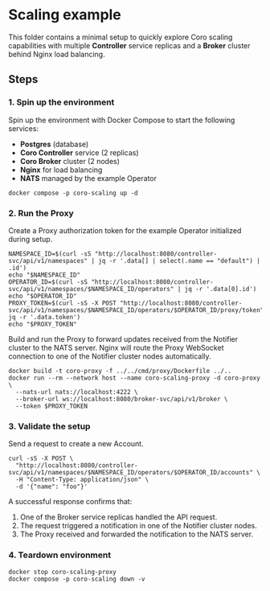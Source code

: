 # Scaling example

This folder contains a minimal setup to quickly explore Coro scaling capabilities with multiple **Controller** service
replicas and a **Broker** cluster behind Nginx load balancing.

## Steps

### 1. Spin up the environment

Spin up the environment with Docker Compose to start the following services:

- **Postgres** (database)
- **Coro Controller** service (2 replicas)
- **Coro Broker** cluster (2 nodes)
- **Nginx** for load balancing
- **NATS** managed by the example Operator

```shell
docker compose -p coro-scaling up -d
```

### 2. Run the Proxy

Create a Proxy authorization token for the example Operator initialized during setup.

```shell
NAMESPACE_ID=$(curl -sS "http://localhost:8080/controller-svc/api/v1/namespaces" | jq -r '.data[] | select(.name == "default") | .id')
echo "$NAMESPACE_ID"
OPERATOR_ID=$(curl -sS "http://localhost:8080/controller-svc/api/v1/namespaces/$NAMESPACE_ID/operators" | jq -r '.data[0].id')
echo "$OPERATOR_ID"
PROXY_TOKEN=$(curl -sS -X POST "http://localhost:8080/controller-svc/api/v1/namespaces/$NAMESPACE_ID/operators/$OPERATOR_ID/proxy/token"| jq -r '.data.token')
echo "$PROXY_TOKEN"
```

Build and run the Proxy to forward updates received from the Notifier cluster to the NATS server. Nginx will route the
Proxy WebSocket connection to one of the Notifier cluster nodes automatically.

```shell
docker build -t coro-proxy -f ../../cmd/proxy/Dockerfile ../..
docker run --rm --network host --name coro-scaling-proxy -d coro-proxy \
  --nats-url nats://localhost:4222 \
  --broker-url ws://localhost:8080/broker-svc/api/v1/broker \
  --token $PROXY_TOKEN
```

### 3. Validate the setup

Send a request to create a new Account.

```shell
curl -sS -X POST \
  "http://localhost:8080/controller-svc/api/v1/namespaces/$NAMESPACE_ID/operators/$OPERATOR_ID/accounts" \
  -H "Content-Type: application/json" \
  -d '{"name": "foo"}'
```

A successful response confirms that:

1. One of the Broker service replicas handled the API request.
2. The request triggered a notification in one of the Notifier cluster nodes.
3. The Proxy received and forwarded the notification to the NATS server.

### 4. Teardown environment

```shell
docker stop coro-scaling-proxy
docker compose -p coro-scaling down -v
```
